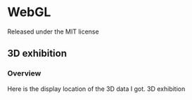 # WebGL

Released under the MIT license
## 3D exhibition
### Overview
Here is the display location of the 3D data I got. 3D exhibition
